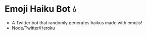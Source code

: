 # Emoji Haiku Bot 💧
- A Twitter bot that randomly generates haikus made with emojis!
- Node/Twitter/Heroku
